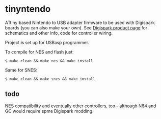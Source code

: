 # tinyntendo

ATtiny based Nintendo to USB adapter firmware to be used with Digispark boards (you can also make your own). See [Digispark product page](http://digistump.com/products/1) for schematics and other info, code for controller wiring.

Project is set up for USBasp programmer.

To compile for NES and flash just:

```
$ make clean && make nes && make install
```

Same for SNES:

```
$ make clean && make snes && make install
```

## todo

NES compatibility and eventually other controllers, too - although N64 and GC would require spme Digispark modding.
